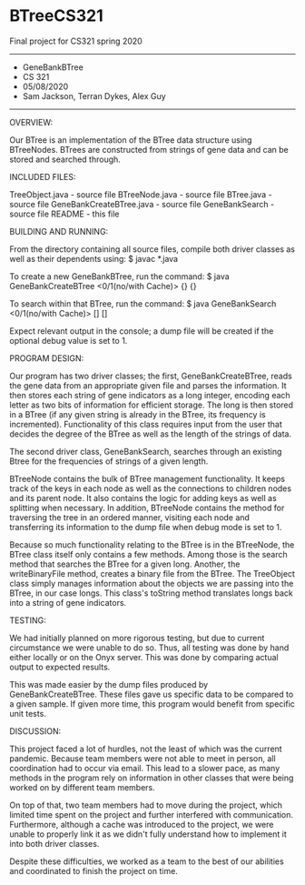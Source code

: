 # BTreeCS321
Final project for CS321 spring 2020

****************
* GeneBankBTree
* CS 321
* 05/08/2020
* Sam Jackson, Terran Dykes, Alex Guy
**************** 

OVERVIEW:

 Our BTree is an implementation of the BTree data structure using
 BTreeNodes. BTrees are constructed from strings of gene data
 and can be stored and searched through.


INCLUDED FILES:

 TreeObject.java - source file
 BTreeNode.java - source file
 BTree.java - source file
 GeneBankCreateBTree.java - source file
 GeneBankSearch - source file
 README - this file


BUILDING AND RUNNING:

 From the directory containing all source files, compile both 
 driver classes as well as their dependents using:
 $ javac *.java

 To create a new GeneBankBTree, run the command:
 $ java GeneBankCreateBTree <0/1(no/with Cache)> <degree> <gbk file> <sequence length>
   {<cache size>} {<debug level>}
 
 To search within that BTree, run the command:
 $ java GeneBankSearch <0/1(no/with Cache)> <btree file> <query file> [<cache size>]
   [<debug level>]

 Expect relevant output in the console; a dump file will be created if the optional
 debug value is set to 1. 

PROGRAM DESIGN:

 Our program has two driver classes; the first, GeneBankCreateBTree,
 reads the gene data from an appropriate given file and parses the
 information. It then stores each string of gene indicators as a long
 integer, encoding each letter as two bits of information for efficient
 storage. The long is then stored in a BTree (if any given string is
 already in the BTree, its frequency is incremented). Functionality of
 this class requires input from the user that decides the degree of the
 BTree as well as the length of the strings of data.
 
 The second driver class, GeneBankSearch, searches through an existing
 Btree for the frequencies of strings of a given length. 
 
 BTreeNode contains the bulk of BTree management functionality. It keeps
 track of the keys in each node as well as the connections to children nodes
 and its parent node. It also contains the logic for adding keys as well
 as splitting when necessary. In addition, BTreeNode contains the method
 for traversing the tree in an ordered manner, visiting each node and
 transferring its information to the dump file when debug mode is set to 1.
 
 Because so much functionality relating to the BTree is in the BTreeNode,
 the BTree class itself only contains a few methods. Among those is the
 search method that searches the BTree for a given long. Another, the 
 writeBinaryFile method, creates a binary file from the BTree. The TreeObject
 class simply manages information about the objects we are passing into
 the BTree, in our case longs. This class's toString method translates
 longs back into a string of gene indicators.
 

TESTING:

 We had initially planned on more rigorous testing, but due to current
 circumstance we were unable to do so. Thus, all testing was done
 by hand either locally or on the Onyx server. This was done by comparing
 actual output to expected results.
 
 This was made easier by the dump files produced by GeneBankCreateBTree.
 These files gave us specific data to be compared to a given sample. If
 given more time, this program would benefit from specific unit tests.


DISCUSSION:
 
 This project faced a lot of hurdles, not the least of which was the current
 pandemic. Because team members were not able to meet in person, all coordination
 had to occur via email. This lead to a slower pace, as many methods in the program
 rely on information in other classes that were being worked on by different team
 members.
 
 On top of that, two team members had to move during the project, which limited
 time spent on the project and further interfered with communication. Furthermore,
 although a cache was introduced to the project, we were unable to properly link
 it as we didn't fully understand how to implement it into both driver classes.
 
 Despite these difficulties, we worked as a team to the best of our abilities
 and coordinated to finish the project on time.

 